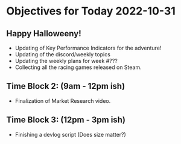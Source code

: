 # Objectives for Today 2022-10-31

## Happy Halloweeny!
- Updating of Key Performance Indicators for the adventure!
- Updating of the discord/weekly topics
- Updating the weekly plans for week #???
- Collecting all the racing games released on Steam.

## Time Block 2: (9am - 12pm ish)
- Finalization of Market Research video.

## Time Block 3: (12pm - 3pm ish)
- Finishing a devlog script (Does size matter?)
